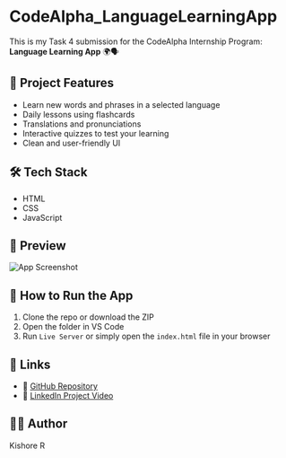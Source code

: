 # CodeAlpha_LanguageLearningApp

This is my Task 4 submission for the CodeAlpha Internship Program: **Language Learning App** 🌍🗣️

## 📌 Project Features

- Learn new words and phrases in a selected language
- Daily lessons using flashcards
- Translations and pronunciations
- Interactive quizzes to test your learning
- Clean and user-friendly UI

## 🛠️ Tech Stack

- HTML
- CSS
- JavaScript

## 📸 Preview

![App Screenshot](add-your-screenshot-link-here)

## 🚀 How to Run the App

1. Clone the repo or download the ZIP
2. Open the folder in VS Code
3. Run `Live Server` or simply open the `index.html` file in your browser

## 🔗 Links

- 🔗 [GitHub Repository](https://github.com/Kishore1525/CodeAlpha_LanguageLearningApp)
- 🔗 [LinkedIn Project Video](add-your-linkedin-video-link-here)

## 👨‍💻 Author

Kishore R
